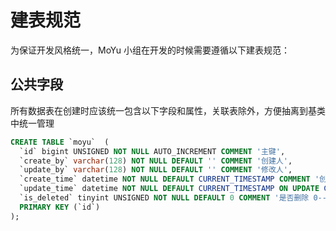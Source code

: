 # 建表规范
为保证开发风格统一，MoYu 小组在开发的时候需要遵循以下建表规范：

## 公共字段

所有数据表在创建时应该统一包含以下字段和属性，关联表除外，方便抽离到基类中统一管理
```sql
CREATE TABLE `moyu`  (
  `id` bigint UNSIGNED NOT NULL AUTO_INCREMENT COMMENT '主键',
  `create_by` varchar(128) NOT NULL DEFAULT '' COMMENT '创建人',
  `update_by` varchar(128) NOT NULL DEFAULT '' COMMENT '修改人',
  `create_time` datetime NOT NULL DEFAULT CURRENT_TIMESTAMP COMMENT '创建时间',
  `update_time` datetime NOT NULL DEFAULT CURRENT_TIMESTAMP ON UPDATE CURRENT_TIMESTAMP COMMENT '修改时间',
  `is_deleted` tinyint UNSIGNED NOT NULL DEFAULT 0 COMMENT '是否删除 0--未删除 1--已删除',
  PRIMARY KEY (`id`)
);
```